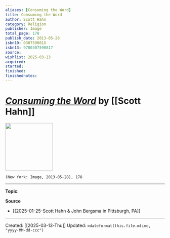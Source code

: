 ```yaml
---
aliases: [Consuming the Word]
title: Consuming the Word
author: Scott Hahn
category: Religion
publisher: Image
total_page: 178
publish_date: 2013-05-28
isbn10: 030759081X
isbn13: 9780307590817
source: 
wishlist: 2025-03-13
acquired: 
started: 
finished: 
finishednotes: 
---
```

# *[Consuming the Word]()* by [[Scott Hahn]]

<img src="http://books.google.com/books/content?id=DDmfDwAAQBAJ&printsec=frontcover&img=1&zoom=1&edge=curl&source=gbs_api" width=150>

`(New York: Image, 2013-05-28), 178`



--- 
**Topic**: 

**Source**
- [[2025-01-25-Scott Hahn & John Bergsma in Pittsburgh, PA]]
 ---
Created: [[2025-03-13-Thu]]
Updated: `=dateformat(this.file.mtime, "yyyy-MM-dd-ccc")`